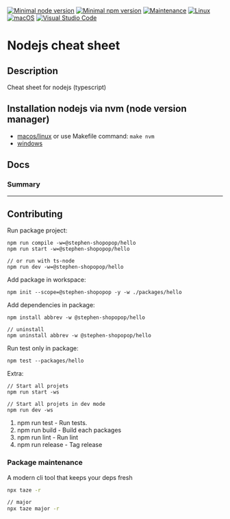 [![Minimal node version](https://img.shields.io/static/v1?label=node&message=%3E=16.15&logo=node.js&color)](https://nodejs.org/about/releases/)
[![Minimal npm version](https://img.shields.io/static/v1?label=npm&message=%3E=8.5.5&logo=npm&color)](https://github.com/npm/cli/releases)
[![Maintenance](https://img.shields.io/badge/Maintained%3F-yes-green.svg)](https://GitHub.com/stephen-shopopop/nodejs-cheat-sheet/graphs/commit-activity)
[![Linux](https://svgshare.com/i/Zhy.svg)](https://svgshare.com/i/Zhy.svg)
[![macOS](https://svgshare.com/i/ZjP.svg)](https://svgshare.com/i/ZjP.svg)
[![Visual Studio Code](https://img.shields.io/badge/--007ACC?logo=visual%20studio%20code&logoColor=ffffff)](https://code.visualstudio.com/)

# Nodejs cheat sheet

## Description

Cheat sheet for nodejs (typescript)

## Installation nodejs via nvm (node version manager)

- [macos/linux](https://github.com/nvm-sh/nvm) or use Makefile command: ```make nvm```
- [windows](https://github.com/coreybutler/nvm-windows)

## Docs

### Summary

----

## Contributing

Run package project:

```shell
npm run compile -w=@stephen-shopopop/hello
npm run start -w=@stephen-shopopop/hello

// or run with ts-node
npm run dev -w=@stephen-shopopop/hello
```

Add package in workspace:

```shell
npm init --scope=@stephen-shopopop -y -w ./packages/hello
```

Add dependencies in package:

```shell
npm install abbrev -w @stephen-shopopop/hello

// uninstall
npm uninstall abbrev -w @stephen-shopopop/hello
```

Run test only in package:

```shell
npm test --packages/hello
```

Extra:

```shell
// Start all projets
npm run start -ws

// Start all projets in dev mode
npm run dev -ws
```

1. npm run test -  Run tests.
2. npm run build - Build each packages
3. npm run lint - Run lint
4. npm run release - Tag release

### Package maintenance

A modern cli tool that keeps your deps fresh

```bash
npx taze -r

// major
npx taze major -r
```
